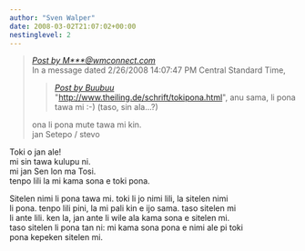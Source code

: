 ```yaml
---
author: "Sven Walper"
date: 2008-03-02T21:07:02+00:00
nestinglevel: 2
---
```

> [_Post by M\*\*\*@wmconnect.com_](/iw4Df06M/zlango#post5)  
> In a message dated 2/26/2008 14:07:47 PM Central Standard Time,  
> 
> > [_Post by Buubuu_](/iw4Df06M/zlango#post4)  
> > "http://www.theiling.de/schrift/tokipona.html", anu sama, li pona  
> > tawa mi :-) (taso, sin ala...?)  
> > 
> 
> ona li pona mute tawa mi kin.  
> jan Setepo / stevo </HTML>  
> 

Toki o jan ale!  
mi sin tawa kulupu ni.  
mi jan Sen lon ma Tosi.  
tenpo lili la mi kama sona e toki pona.  
  
Sitelen nimi li pona tawa mi. toki li jo nimi lili, la sitelen nimi  
li pona. tenpo lili pini, la mi pali kin e ijo sama. taso sitelen mi  
li ante lili. ken la, jan ante li wile ala kama sona e sitelen mi.  
taso sitelen li pona tan ni: mi kama sona pona e nimi ale pi toki  
pona kepeken sitelen mi.